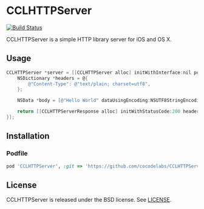 CCLHTTPServer
=============

[![Build Status](https://travis-ci.org/cocodelabs/CCLHTTPServer.png?branch=master)](https://travis-ci.org/cocodelabs/CCLHTTPServer)

CCLHTTPServer is a simple HTTP library server for iOS and OS X.

## Usage

```objective-c
CCLHTTPServer *server = [[CCLHTTPServer alloc] initWithInterface:nil port:8080 handler:^id<CCLHTTPServerResponse>(id<CCLHTTPServerRequest> request) {
    NSDictionary *headers = @{
        @"Content-Type": @"text/plain; charset=utf8",
    };

    NSData *body = [@"Hello World" dataUsingEncoding:NSUTF8StringEncoding];

    return [[CCLHTTPServerResponse alloc] initWithStatusCode:200 headers:headers body:body];
}];
```

## Installation

### Podfile

```ruby
pod 'CCLHTTPServer', :git => 'https://github.com/cocodelabs/CCLHTTPServer.git'
```

## License

CCLHTTPServer is released under the BSD license. See [LICENSE](LICENSE).

